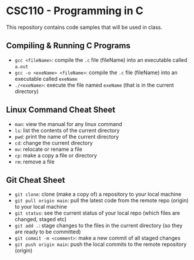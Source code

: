 # CSC110 - Programming in C
This repository contains code samples that will be used in class.

## Compiling  & Running C Programs
- `gcc <fileName>`:  compile the `.c` file (fileName) into an executable called `a.out`
- `gcc -o <exeName> <fileName>`: compile the `.c` file (fileName) into an executable called `exeName`
- `./<exeName>`: execute the file named `exeName` (that is in the current directory)

## Linux Command Cheat Sheet
- `man`: view the manual for any linux command
- `ls`:  list the contents of the current directory
- `pwd`: print the name of the current directory
- `cd`:  change the current directory
- `mv`:  relocate or rename a file
- `cp`:  make a copy a file or directory
- `rm`:  remove a file

## Git Cheat Sheet
- `git clone`:  clone (make a copy of) a repository to your local machine
- `git pull origin main`: pull the latest code from the remote repo (origin) to your local machine
- `git status`: see the current status of your local repo (which files are changed, staged etc)
- `git add .`: stage changes to the files in the current directory (so they are ready to be committed)
- `git commit -m <comment>`: make a new commit of all staged changes
- `git push origin main`: push the local commits to the remote repository (origin)
